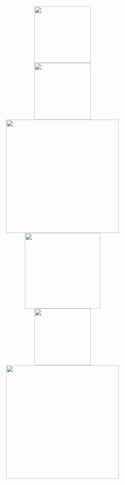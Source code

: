 <div align="center">
    <img height="150px" src="https://github-readme-stats.vercel.app/api?username=sheeeng&count_private=true&show_icons=true&theme=nightowl"/>
</div>

<div align="center">
    <img height="150px" src="https://github-readme-stats.vercel.app/api/top-langs/?username=sheeeng&show_icons=true&theme=nightowl&langs_count=5&layout=compact"/>
</div>

<div align="center">
    <img height="300px" src="https://metrics.lecoq.io/sheeeng?template=classic&config.timezone=Europe%2FOslo"/>
</div>

<div align="center" href="https://git.io/streak-stats" target="_blank" rel="noopener">
    <img height="200px" src="https://github-readme-streak-stats.herokuapp.com?user=sheeeng&theme=nightowl&hide_border=true&date_format=M%20j%5B%2C%20Y%5D" />
</div>

<div align="center">
    <img height="150px" src="https://github-profile-trophy.vercel.app/?username=sheeeng&theme=nord&no-bg=false&no-frame=false&title=MultiLanguage,Repositories,Commits&column=3&margin-w=30&margin-h=15"/>
</div>

<div align="center">
    <img height="300px" src="https://activity-graph.herokuapp.com/graph?username=sheeeng&theme=github"/>
</div>

